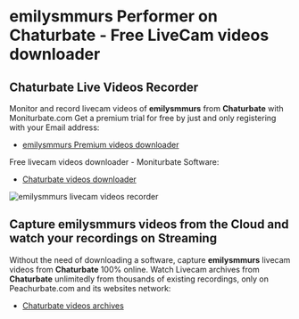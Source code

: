 # emilysmmurs Performer on Chaturbate - Free LiveCam videos downloader

## Chaturbate Live Videos Recorder

Monitor and record livecam videos of **emilysmmurs** from **Chaturbate** with Moniturbate.com
Get a premium trial for free by just and only registering with your Email address:
* [emilysmmurs Premium videos downloader](https://moniturbate.com/request-demo-licence-key.html)

Free livecam videos downloader - Moniturbate Software:
* [Chaturbate videos downloader](https://moniturbate.com/moniturbate-download-software.html)

![emilysmmurs livecam videos recorder](https://peachurnet.com/templates/moniturbate-software.png)


## Capture emilysmmurs videos from the Cloud and watch your recordings on Streaming

Without the need of downloading a software, capture **emilysmmurs** livecam videos from **Chaturbate** 100% online.
Watch Livecam archives from **Chaturbate** unlimitedly from thousands of existing recordings, only on Peachurbate.com and its websites network:
* [Chaturbate videos archives](https://peachurnet.com/)